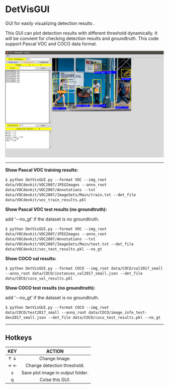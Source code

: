 # DetVisGUI

GUI for easily visualizing detection results .

This GUI can plot detection results with different threshold dynamically. It will be convient for checking detection results and groundtruth. This code support Pascal VOC and COCO data format.


![alt tag](./demo/demo1.png)

---

**Show Pascal VOC training results:** 

```
$ python DetVisGUI.py --format VOC --img_root data/VOCdevkit/VOC2007/JPEGImages --anno_root data/VOCdevkit/VOC2007/Annotations --txt data/VOCdevkit/VOC2007/ImageSets/Main/train.txt --det_file data/VOCdevkit/voc_train_results.pkl
```

**Show Pascal VOC test results (no groundtruth):**  

add '--no_gt' if the dataset is no groundtruth.

```
$ python DetVisGUI.py --format VOC --img_root data/VOCdevkit/VOC2007/JPEGImages --anno_root data/VOCdevkit/VOC2007/Annotations --txt data/VOCdevkit/VOC2007/ImageSets/Main/test.txt --det_file data/VOCdevkit/voc_test_results.pkl --no_gt
```

**Show COCO val results:** 

```
$ python DetVisGUI.py --format COCO --img_root data/COCO/val2017_small --anno_root data/COCO/instances_val2017_small.json --det_file data/COCO/coco_val_results.pkl 
```

**Show COCO test results (no groundtruth):**  

add '--no_gt' if the dataset is no groundtruth.

```
$ python DetVisGUI.py --format COCO --img_root data/COCO/test2017_small --anno_root data/COCO/image_info_test-dev2017_small.json --det_file data/COCO/coco_test_results.pkl --no_gt
```

---

## Hotkeys

|     KEY    | ACTION                                     |
|:----------:|:------------------------------------------:|
|    ↑  ↓    | Change Image.                              |
|    →  ←    | Change detection threshold.                |
|     s      | Save plot image in output folder.          |
|     q      | Colse this GUI.                            |

